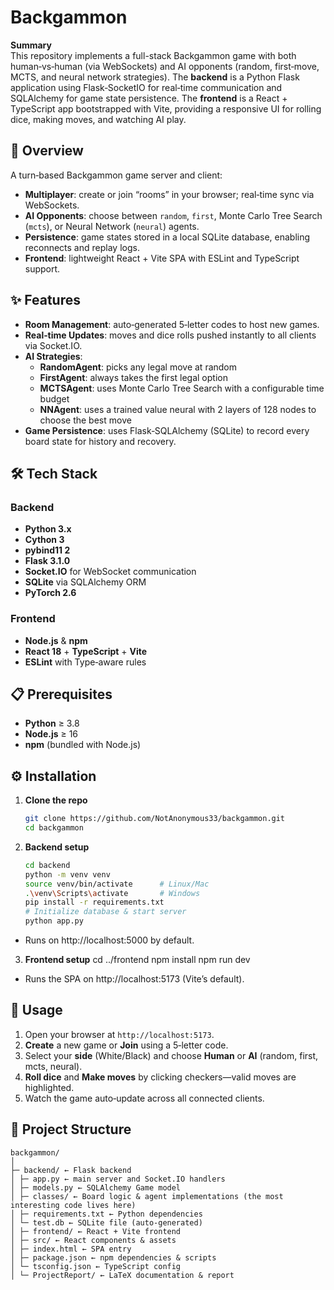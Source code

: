 # Backgammon

**Summary**  
This repository implements a full-stack Backgammon game with both human‑vs‑human (via WebSockets) and AI opponents (random, first‑move, MCTS, and neural network strategies). The **backend** is a Python Flask application using Flask‑SocketIO for real‑time communication and SQLAlchemy for game state persistence. The **frontend** is a React + TypeScript app bootstrapped with Vite, providing a responsive UI for rolling dice, making moves, and watching AI play.

## 📖 Overview  
A turn‑based Backgammon game server and client:  
- **Multiplayer**: create or join “rooms” in your browser; real‑time sync via WebSockets.  
- **AI Opponents**: choose between `random`, `first`, Monte Carlo Tree Search (`mcts`), or Neural Network (`neural`) agents.  
- **Persistence**: game states stored in a local SQLite database, enabling reconnects and replay logs.  
- **Frontend**: lightweight React + Vite SPA with ESLint and TypeScript support.

## ✨ Features  
- **Room Management**: auto‑generated 5‑letter codes to host new games.  
- **Real‑time Updates**: moves and dice rolls pushed instantly to all clients via Socket.IO.  
- **AI Strategies**:  
  - **RandomAgent**: picks any legal move at random  
  - **FirstAgent**: always takes the first legal option  
  - **MCTSAgent**: uses Monte Carlo Tree Search with a configurable time budget  
  - **NNAgent**: uses a trained value neural with 2 layers of 128 nodes to choose the best move
- **Game Persistence**: uses Flask‑SQLAlchemy (SQLite) to record every board state for history and recovery.

## 🛠 Tech Stack  
### Backend  
- **Python 3.x**  
- **Cython 3**
- **pybind11 2**
- **Flask 3.1.0** 
- **Socket.IO** for WebSocket communication  
- **SQLite** via SQLAlchemy ORM 
- **PyTorch 2.6**

### Frontend  
- **Node.js** & **npm**  
- **React 18** + **TypeScript** + **Vite**  
- **ESLint** with Type‑aware rules  

## 📋 Prerequisites  
- **Python** ≥ 3.8  
- **Node.js** ≥ 16  
- **npm** (bundled with Node.js)  

## ⚙️ Installation  

1. **Clone the repo**  
   ```bash
   git clone https://github.com/NotAnonymous33/backgammon.git
   cd backgammon

2. **Backend setup**
    ```bash
    cd backend
    python -m venv venv
    source venv/bin/activate      # Linux/Mac
    .\venv\Scripts\activate       # Windows
    pip install -r requirements.txt
    # Initialize database & start server
    python app.py
    ```
- Runs on http://localhost:5000 by default.

3. **Frontend setup**
    cd ../frontend
    npm install
    npm run dev

- Runs the SPA on http://localhost:5173 (Vite’s default).

## 🚀 Usage  

1. Open your browser at `http://localhost:5173`.  
2. **Create** a new game or **Join** using a 5‑letter code.  
3. Select your **side** (White/Black) and choose **Human** or **AI** (random, first, mcts, neural).  
4. **Roll dice** and **Make moves** by clicking checkers—valid moves are highlighted.  
5. Watch the game auto‑update across all connected clients.  

## 📂 Project Structure 
```pgsql 
backgammon/ 
│ 
├─ backend/ ← Flask backend
│ ├─ app.py ← main server and Socket.IO handlers
│ ├─ models.py ← SQLAlchemy Game model
│ ├─ classes/ ← Board logic & agent implementations (the most interesting code lives here)
│ ├─ requirements.txt ← Python dependencies
│ └─ test.db ← SQLite file (auto‑generated)
│ ├─ frontend/ ← React + Vite frontend
│ ├─ src/ ← React components & assets
│ ├─ index.html ← SPA entry
│ ├─ package.json ← npm dependencies & scripts
│ └─ tsconfig.json ← TypeScript config
│ └─ ProjectReport/ ← LaTeX documentation & report
```